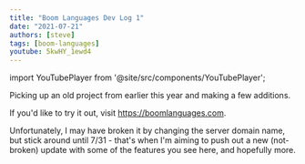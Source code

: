 ```yaml
---
title: "Boom Languages Dev Log 1"
date: "2021-07-21"
authors: [steve]
tags: [boom-languages]
youtube: 5kwHY_1ewd4
---
```


import YouTubePlayer from '@site/src/components/YouTubePlayer';

<YouTubePlayer youtubeLink={frontMatter.youtube} />

Picking up an old project from earlier this year and making a few additions.

If you'd like to try it out, visit https://boomlanguages.com.

Unfortunately, I may have broken it by changing the server domain name, but stick around until 7/31 - that's when I'm aiming to push out a new (not-broken) update with some of the features you see here, and hopefully more.